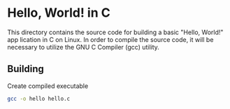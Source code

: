 # Hello, World! in C

This directory contains the source code for building a basic "Hello, World!" app
lication in C on Linux.  In order to compile the source code, it will be necessary to utilize the GNU C Compiler (gcc) utility.

Building
--------

Create compiled executable
```sh
gcc -o hello hello.c
```
